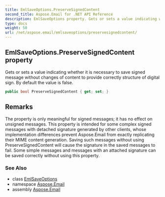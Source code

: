 ```yaml
---
title: EmlSaveOptions.PreserveSignedContent
second_title: Aspose.Email for .NET API Reference
description: EmlSaveOptions property. Gets or sets a value indicating whether it is necessary to save signed message without changes of content to provide correctly structure of digital sign. By default the value is false
type: docs
weight: 50
url: /net/aspose.email/emlsaveoptions/preservesignedcontent/
---
```

## EmlSaveOptions.PreserveSignedContent property

Gets or sets a value indicating whether it is necessary to save signed message without changes of content to provide correctly structure of digital sign. By default the value is false.

```csharp
public bool PreserveSignedContent { get; set; }
```

## Remarks

The property is only meaningful for signed messages; it has no effect on unsigned messages. This property is intended for some complex signed messages with detached signature generated by other clients, whose implementation differences prevent Aspose.Email from exactly replicating their MIME content generation. Saving such messages without using PreserveSignedContent will cause the signature in the saved messages to fail. Some simple messages and messages with an attached signature can be saved correctly without using this property.

### See Also

* class [EmlSaveOptions](../)
* namespace [Aspose.Email](../../emlsaveoptions/)
* assembly [Aspose.Email](../../../)


